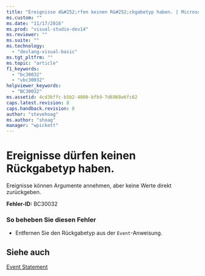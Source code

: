 ```yaml
---
title: "Ereignisse d&#252;rfen keinen R&#252;ckgabetyp haben. | Microsoft Docs"
ms.custom: ""
ms.date: "11/17/2016"
ms.prod: "visual-studio-dev14"
ms.reviewer: ""
ms.suite: ""
ms.technology: 
  - "devlang-visual-basic"
ms.tgt_pltfrm: ""
ms.topic: "article"
f1_keywords: 
  - "bc30032"
  - "vbc30032"
helpviewer_keywords: 
  - "BC30032"
ms.assetid: 4cd3bffc-b5b2-4000-bfb9-7d6968e6fc62
caps.latest.revision: 8
caps.handback.revision: 8
author: "stevehoag"
ms.author: "shoag"
manager: "wpickett"
---
```

# Ereignisse d&#252;rfen keinen R&#252;ckgabetyp haben.
Ereignisse können Argumente annehmen, aber keine Werte direkt zurückgeben.  
  
 **Fehler\-ID:** BC30032  
  
### So beheben Sie diesen Fehler  
  
-   Entfernen Sie den Rückgabetyp aus der `Event`\-Anweisung.  
  
## Siehe auch  
 [Event Statement](../../visual-basic/language-reference/statements/event-statement.md)